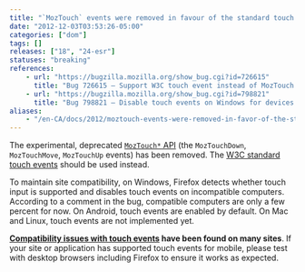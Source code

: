 ```yaml
---
title: "`MozTouch` events were removed in favour of the standard touch events"
date: "2012-12-03T03:53:26-05:00"
categories: ["dom"]
tags: []
releases: ["18", "24-esr"]
statuses: "breaking"
references:
    - url: "https://bugzilla.mozilla.org/show_bug.cgi?id=726615"
      title: "Bug 726615 – Support W3C touch event instead of MozTouch event"
    - url: "https://bugzilla.mozilla.org/show_bug.cgi?id=798821"
      title: "Bug 798821 – Disable touch events on Windows for devices that do not support touch input"
aliases:
    - "/en-CA/docs/2012/moztouch-events-were-removed-in-favor-of-the-standard-touch-events/"
---
```

The experimental, deprecated [`MozTouch*` API](https://developer.mozilla.org/docs/Web/Guide/DOM/Events/Touch_events_%28Mozilla_experimental%29) (the `MozTouchDown`, `MozTouchMove`, `MozTouchUp` events) has been removed. The [W3C standard touch events](https://developer.mozilla.org/docs/Web/Guide/DOM/Events/Touch_events) should be used instead.

To maintain site compatibility, on Windows, Firefox detects whether touch input is supported and disables touch events on incompatible computers. According to a comment in the bug, compatible computers are only a few percent for now. On Android, touch events are enabled by default. On Mac and Linux, touch events are not implemented yet.

**[Compatibility issues with touch events](https://bugzilla.mozilla.org/showdependencytree.cgi?id=806805&hide_resolved=1) have been found on many sites**. If your site or application has supported touch events for mobile, please test with desktop browsers including Firefox to ensure it works as expected.
